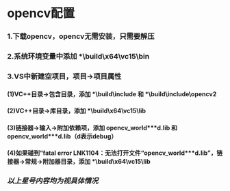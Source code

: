 
# opencv配置
### 1.下载opencv，opencv无需安装，只需要解压
### 2.系统环境变量中添加    *\build\x64\vc15\bin
### 3.VS中新建空项目，项目->项目属性
####    (1)VC++目录->包含目录，添加 *\build\include 和 *\build\include\opencv2

####    (2)VC++目录->库目录，添加 *\build\x64\vc15\lib

####    (3)链接器->输入->附加依赖项，添加 opencv_world\*\*\*d.lib 和 opencv_world\*\*\*d.lib（d表示debug）

####    (4)如果碰到“fatal error LNK1104：无法打开文件“opencv_world\*\*\*d.lib”，链接器->常规->附加器目录，添加 *\build\x64\vc15\lib

### ***以上星号内容均为视具体情况***
